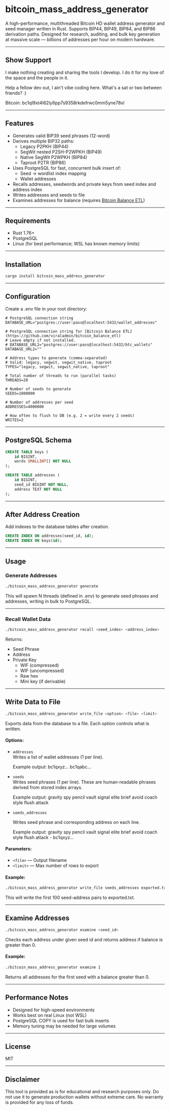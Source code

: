 # bitcoin_mass_address_generator

A high-performance, multithreaded Bitcoin HD wallet address generator and seed manager written in Rust. Supports BIP44, BIP49, BIP84, and BIP86 derivation paths. Designed for research, auditing, and bulk key generation at massive scale — billions of addresses per hour on modern hardware.

---

## Show Support

I make nothing creating and sharing the tools I develop. I do it for my love of the space and the people in it.

Help a fellow dev out, I ain't vibe coding here. What's a sat or two between friends? :)

Bitcoin: bc1ql9xt4l62ly6pp7s9358rkdefrwc0mm5yne78xl

---

## Features

- Generates valid BIP39 seed phrases (12-word)
- Derives multiple BIP32 paths:
  - Legacy P2PKH (BIP44)
  - SegWit nested P2SH-P2WPKH (BIP49)
  - Native SegWit P2WPKH (BIP84)
  - Taproot P2TR (BIP86)
- Uses PostgreSQL for fast, concurrent bulk insert of:
  - Seed → wordlist index mapping
  - Wallet addresses
- Recalls addresses, seedwords and private keys from seed index and address index
- Writes addresses and seeds to file
- Examines addresses for balance (requires [Bitcoin Balance ETL](https://github.com/viraladmin/bitcoin_balance_etl))

---

## Requirements

- Rust 1.76+
- PostgreSQL
- Linux (for best performance; WSL has known memory limits)

---

## Installation

```bash
cargo install bitcoin_mass_address_generator
```

---

## Configuration

Create a .env file in your root directory:

```env
# PostgreSQL connection string
DATABASE_URL="postgres://user:pass@localhost:5432/wallet_addresses"

# PostgreSQL connection string for [Bitcoin Balance ETL](https://github.com/viraladmin/bitcoin_balance_etl)
# Leave empty if not installed.
# DATABASE_URL2="postgres://user:pass@localhost:5432/btc_wallets"
DATABASE_URL2=""

# Address types to generate (comma-separated)
# Valid: legacy, segwit, segwit_native, taproot
TYPES="legacy, segwit, segwit_native, taproot"

# Total number of threads to run (parallel tasks)
THREADS=20

# Number of seeds to generate
SEEDS=1000000

# Number of addresses per seed
ADDRESSES=4000000

# How often to flush to DB (e.g. 2 = write every 2 seeds)
WRITES=2
```

---

## PostgreSQL Schema

```sql
CREATE TABLE keys (
    id BIGINT,
    words SMALLINT[] NOT NULL
);

CREATE TABLE addresses (
    id BIGINT,
    seed_id BIGINT NOT NULL,
    address TEXT NOT NULL
);
```

---

## After Address Creation

Add indexes to the database tables after creation.

```sql
CREATE INDEX ON addresses(seed_id, id);
CREATE INDEX ON keys(id);
```

---

## Usage

### Generate Addresses

```bash
./bitcoin_mass_address_generator generate
```

This will spawn N threads (defined in .env) to generate seed phrases and addresses, writing in bulk to PostgreSQL.

---

### Recall Wallet Data

```bash
./bitcoin_mass_address_generator recall <seed_index> <address_index>
```

Returns:

- Seed Phrase
- Address
- Private Key
  - WIF (compressed)
  - WIF (uncompressed)
  - Raw hex
  - Mini key (if derivable)

---

## Write Data to File

```bash
./bitcoin_mass_address_generator write_file <option> <file> <limit>
```

Exports data from the database to a file. Each option controls what is written.

#### Options:

- `addresses`  
  Writes a list of wallet addresses (1 per line).  
  
  Example output:
    bc1qxyz...
    bc1qabc...

- `seeds`  
  Writes seed phrases (1 per line). These are human-readable phrases derived from stored index arrays.  
  
  Example output:
    gravity spy pencil vault signal elite brief avoid coach style flush attack  

- `seeds_addresses`

  Writes seed phrase and corresponding address on each line.
  
  Example output:
    gravity spy pencil vault signal elite brief avoid coach style flush attack - bc1qxyz...

#### Parameters:

- `<file>` — Output filename  
- `<limit>` — Max number of rows to export

#### Example:

```bash
./bitcoin_mass_address_generator write_file seeds_addresses exported.txt 100
```

This will write the first 100 seed-address pairs to exported.txt.

---

## Examine Addresses

```bash
./bitcoin_mass_address_generator examine <seed_id>
```

Checks each address under given seed id and returns address if balance is greater than 0.

#### Example:

```bash
./bitcoin_mass_address_generator examine 1
```

Returns all addresses for the first seed with a balance greater than 0.

---

## Performance Notes
- Designed for high-speed environments
- Works best on real Linux (not WSL)
- PostgreSQL COPY is used for fast bulk inserts
- Memory tuning may be needed for large volumes

---

## License

MIT

---

## Disclaimer

This tool is provided as is for educational and research purposes only. Do not use it to generate production wallets without extreme care. No warranty is provided for any loss of funds.
